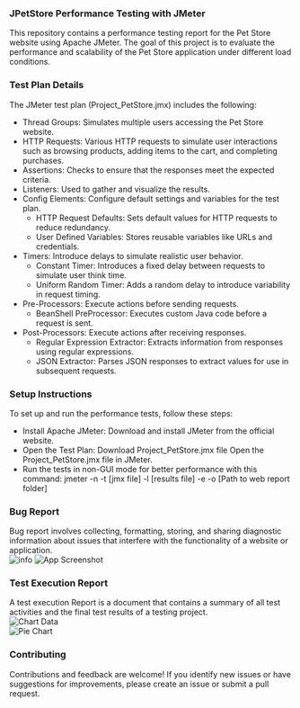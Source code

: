 ### JPetStore Performance Testing with JMeter

This repository contains a performance testing report for the Pet Store website using Apache JMeter. The goal of this project is to evaluate the performance and scalability of the Pet Store application under different load conditions.


### Test Plan Details

The JMeter test plan (Project_PetStore.jmx) includes the following:

- Thread Groups: Simulates multiple users accessing the Pet Store website.
- HTTP Requests: Various HTTP requests to simulate user interactions such as browsing products, adding items to the cart, and completing purchases.
- Assertions: Checks to ensure that the responses meet the expected criteria.
- Listeners: Used to gather and visualize the results.
- Config Elements: Configure default settings and variables for the test plan.
    - HTTP Request Defaults: Sets default values for HTTP requests to reduce redundancy.
    - User Defined Variables: Stores reusable variables like URLs and credentials.
- Timers: Introduce delays to simulate realistic user behavior.
    - Constant Timer: Introduces a fixed delay between requests to simulate user think time.
    - Uniform Random Timer: Adds a random delay to introduce variability in request timing.
- Pre-Processors: Execute actions before sending requests.
    - BeanShell PreProcessor: Executes custom Java code before a request is sent.
- Post-Processors: Execute actions after receiving responses.
    - Regular Expression Extractor: Extracts information from responses using regular expressions.
    - JSON Extractor: Parses JSON responses to extract values for use in subsequent requests.

### Setup Instructions

  To set up and run the performance tests, follow these steps:

- Install Apache JMeter:
    Download and install JMeter from the official website.
- Open the Test Plan:
    Download Project_PetStore.jmx file
    Open the Project_PetStore.jmx file in JMeter.
- Run the tests in non-GUI mode for better performance with this command:
    jmeter -n -t [jmx file] -l [results file] -e -o [Path to web report folder]

          
### Bug Report
Bug report involves collecting, formatting, storing, and sharing diagnostic information about issues that interfere with the functionality of a website or application.  
![info](https://github.com/Sparsha-Singha/PerformanceTesting_JMeter/blob/main/Image%20Gallery/screencapture-file-D-Report-Jmeter-PetStore-Report-PetStore-Web-index-html-2024-06-02-22_15_31.png) 
![App Screenshot](https://github.com/Sparsha-Singha/Manual_Testing-Shohoz/blob/main/Image%20Gallery/Main.PNG)  

### Test Execution Report
A test execution Report is a document that contains a summary of all test activities and the final test results of a testing project.  
![Chart Data](https://github.com/Sparsha-Singha/Manual_Testing-Shohoz/blob/main/Image%20Gallery/chart_data.PNG)  
![Pie Chart](https://github.com/Sparsha-Singha/Manual_Testing-Shohoz/blob/main/Image%20Gallery/Capture.PNG)  

### Contributing
Contributions and feedback are welcome! If you identify new issues or have suggestions for improvements, please create an issue or submit a pull request.
